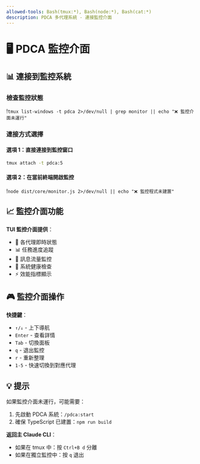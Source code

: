 ```yaml
---
allowed-tools: Bash(tmux:*), Bash(node:*), Bash(cat:*)
description: PDCA 多代理系統 - 連接監控介面
---
```


# 🖥️ PDCA 監控介面

## 📊 連接到監控系統

### 檢查監控狀態
!`tmux list-windows -t pdca 2>/dev/null | grep monitor || echo "❌ 監控介面未運行"`

### 連接方式選擇

#### 選項 1：直接連接到監控窗口
```bash
tmux attach -t pdca:5
```

#### 選項 2：在當前終端開啟監控
!`node dist/core/monitor.js 2>/dev/null || echo "❌ 監控程式未建置"`

## 📈 監控介面功能

**TUI 監控介面提供**：
- 🎯 各代理即時狀態
- 📊 任務進度追蹤
- 📝 訊息流量監控
- 🔄 系統健康檢查
- ⚡ 效能指標顯示

## 🎮 監控介面操作

**快捷鍵**：
- `↑/↓` - 上下導航
- `Enter` - 查看詳情
- `Tab` - 切換面板
- `q` - 退出監控
- `r` - 重新整理
- `1-5` - 快速切換到對應代理

## 💡 提示

如果監控介面未運行，可能需要：
1. 先啟動 PDCA 系統：`/pdca:start`
2. 確保 TypeScript 已建置：`npm run build`

**返回主 Claude CLI**：
- 如果在 tmux 中：按 `Ctrl+B d` 分離
- 如果在獨立監控中：按 `q` 退出